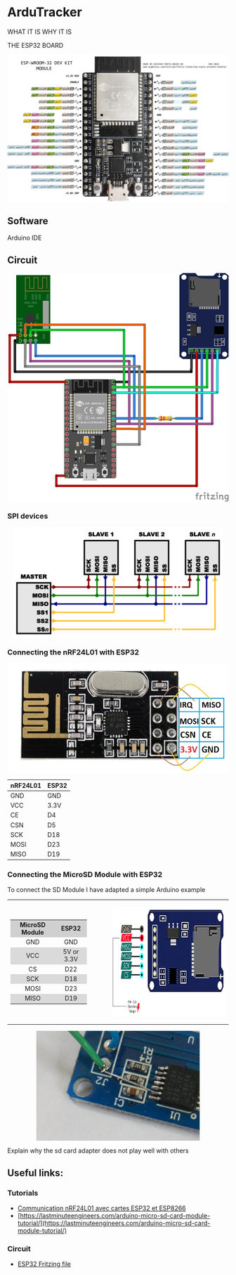 # ArduTracker

WHAT IT IS
WHY IT IS

THE ESP32 BOARD

<p align="center">
  <img src="./essay/img/esp32-pinout.png" height="" alt="nRF24L01 Module" align="center">
</p>

## Software

Arduino IDE

## Circuit

<p align="center">
  <img src="./essay/img/ardutracker.png" height="" align="center">
</p>

### SPI devices

<p align="center">
  <img src="./essay/img/spi.png" height="250px" alt="" align="center">
</p>

### Connecting the nRF24L01 with ESP32

<p align="center">
  <img src="./img/nRF24L01.png" height="250px" align="center">
</p>

nRF24L01 | ESP32
--- | ---
GND | GND
VCC | 3.3V
CE | D4
CSN | D5
SCK | D18
MOSI | D23
MISO | D19

### Connecting the MicroSD Module with ESP32

To connect the SD Module I have adapted a simple Arduino example

<p>
  <table align="center">
    <tr>
      <td>
        <table style="text-align:center">
          <tr style="font-weight: bold; background-color:#D0D0D0">
            <td>MicroSD Module</td>
            <td>ESP32</td>
          </tr>
          <tr>
            <td>GND</td>
            <td>GND</td>
          </tr>
          <tr style="background-color:#DADADA">
            <td>VCC</td>
            <td>5V or 3.3V</td>
          </tr>
          <tr>
            <td>CS</td>
            <td>D22</td>
          </tr>
          <tr style="background-color:#DADADA">
            <td>SCK</td>
            <td>D18</td>
          </tr>
          <tr>
            <td>MOSI</td>
            <td>D23</td>
          </tr>
          <tr style="background-color:#DADADA">
            <td>MISO</td>
            <td>D19</td>
          </tr>
        </table>
      </td>
      <td width="30px"></td>
      <td align="center">
        <p align="center">
          <img src="./img/microsd-pinout.jpg" height="250px" alt="nRF24L01 Module" align="center">
        </p>
      </td>
    </tr>
  </table>

</p>

<p align="center">
  <img src="./img/microsd_hack.jpg" height="250px" alt="" align="center">
</p>

Explain why the sd card adapter does not play well with others

## Useful links:

### Tutorials
- [Communication nRF24L01 avec cartes ESP32 et ESP8266 ](http://electroniqueamateur.blogspot.com/2019/12/communication-nrf24l01-avec-cartes.html?m=0)
- [https://lastminuteengineers.com/arduino-micro-sd-card-module-tutorial/](https://lastminuteengineers.com/arduino-micro-sd-card-module-tutorial/)

### Circuit
- [ESP32 Fritzing file](https://forum.fritzing.org/t/esp32s-hiletgo-dev-boad-with-pinout-template/5357?u=steelgoose)
